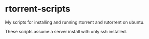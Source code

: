 rtorrent-scripts
================

My scripts for installing and running rtorrent and rutorrent on ubuntu.

These scripts assume a server install with only ssh installed.
